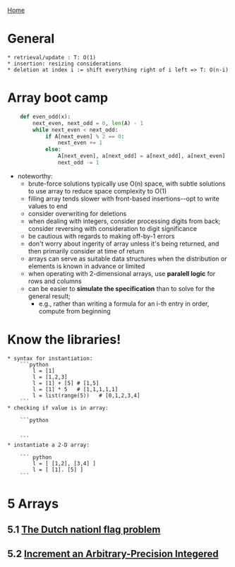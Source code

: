 [Home](../README.md)
# General
    * retrieval/update : T: O(1)
    * insertion: resizing considerations
    * deletion at index i := shift everything right of i left => T: O(n-i)
# Array boot camp
```python
    def even_odd(x):
        next_even, next_odd = 0, len(A) - 1
        while next_even < next_odd:
            if A[next_even] % 2 == 0:
                next_even += 1
            else:
                A[next_even], a[next_odd] = a[next_odd], a[next_even]
                next_odd -= 1
```
* noteworthy:
    - brute-force solutions typically use O(n) space, with subtle solutions to use array to reduce space complexity to O(1)
    - filling array tends slower with front-based insertions--opt to write values to end
    - consider overwriting for deletions
    - when dealing with integers, consider processing digits from back; consider reversing with consideration to digit significance
    - be cautious with regards to making off-by-1 errors
    - don't worry about ingerity of array unless it's being returned, and then primarily consider at time of return
    - arrays can serve as suitable data structures when the distribution or elements is known in advance or limited
    - when operating with 2-dimensional arrays, use **paralell logic** for rows and columns
    - can be easier to **simulate the specification** than to solve for the general result; 
        * e.g., rather than writing a formula for an i-th entry in order, compute from beginning 
# Know the libraries!
    * syntax for instantiation:
        ```python
            l = [1]
            l = [1,2,3]
            l = [1] + [5] # [1,5]
            l = [1] * 5   # [1,1,1,1,1]
            l = list(range(5))   # [0,1,2,3,4]
        ```
    * checking if value is in array:

        ```python


        ```
    * instantiate a 2-D array:

        ``` python
            l = [ [1,2], [3,4] ]
            l = [ [1]. [5] ]
        ```
# 5 Arrays
## 5.1 [The Dutch nationl flag problem](./01_dutch_national_flag.py)
## 5.2 [Increment an Arbitrary-Precision Integered](./02_increment_number.py)
